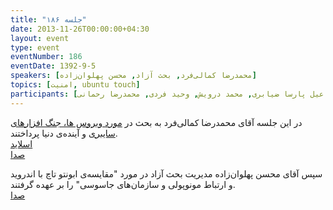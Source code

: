```yaml
---
title: "جلسه ۱۸۶"
date: 2013-11-26T00:00:00+04:30
layout: event
type: event
eventNumber: 186
eventDate: 1392-9-5
speakers: [محمدرضا کمالی‌فرد, بحث آزاد, محسن پهلوان‌زاده]
topics: [امنیت, ubuntu touch]
participants: [بهنام توکلی کرمانی, محسن پهلوان‌زاده, مهدی خشنودی, علی فارمد, رامین نجارباشی, علی خاندانی, حجت فرهی فریمانی, سعید رسولی, کیوان هدایتی, رضا شالباف‌زاده, رضا عباسیان, فرید دهقان, مریم رضایی, محمد حسین حامدی, محمد بختیاری, امین کمپانی, یه انقلابی, آرش حقیقت, بهداد عابدی, امیرحسین گودرزی, ادوین بابومیان, رضا علیزاده مجد, علیرضا پورعابدین, سید علی حسینی, علی حفاظتی, فاطمه تراشی کاشانی, سمانه شاه‌محمدی, مهدی نیکنامی, مصطفی خادم پیر, مرتضی جوان, حمید پاک‌نهاد, وحیدرضا نادری, محمد افاضاتی, علی اکبر مهری, اسماعیل پارسا ضیابری, محمد درویش, وحید فردی, محمدرضا رحمانی]
---
```

در این جلسه آقای محمدرضا کمالی‌فرد به بحث در [مورد ویروس ها، جنگ افزارهای سایبری](http://www.ted.com/talks/mikko_hypponen_how_the_nsa_betrayed_the_world_s_trust_time_to_act.html) و آینده‌ی دنیا پرداختند.  
[اسلاید](/events/presentations/186/viruses.pdf)  
[صدا](https://archive.org/details/tehlug_186_viruses)  

سپس آقای محسن پهلوان‌زاده مدیریت بحث آزاد در مورد "مقایسه‌ی ابونتو تاچ با اندروید و ارتباط مونوپولی و سازمان‌های جاسوسی" را بر عهده گرفتند.  
[صدا](https://archive.org/details/tehlug_186_interactive_ubuntu_touch)  


